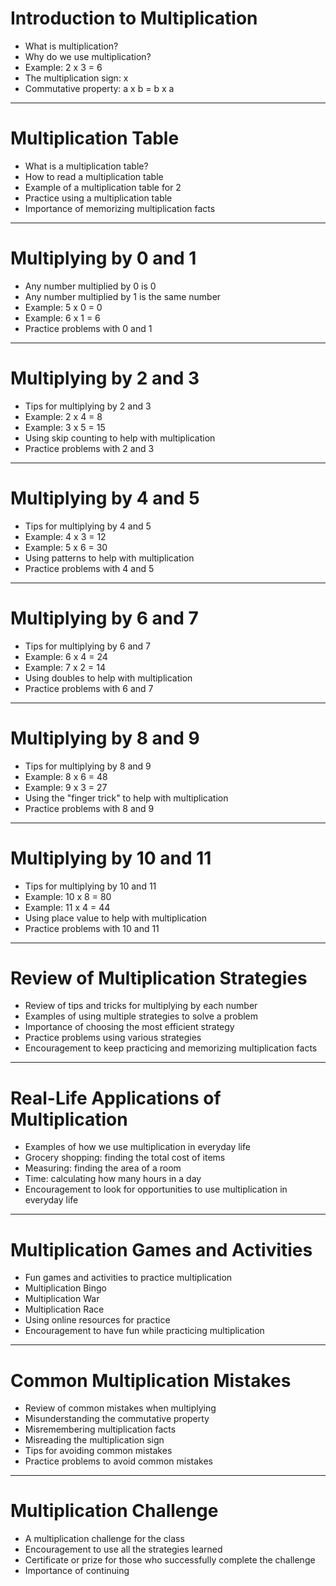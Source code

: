# Introduction to Multiplication

- What is multiplication?
- Why do we use multiplication?
- Example: 2 x 3 = 6
- The multiplication sign: x
- Commutative property: a x b = b x a

---

# Multiplication Table

- What is a multiplication table?
- How to read a multiplication table
- Example of a multiplication table for 2
- Practice using a multiplication table
- Importance of memorizing multiplication facts

---

# Multiplying by 0 and 1

- Any number multiplied by 0 is 0
- Any number multiplied by 1 is the same number
- Example: 5 x 0 = 0
- Example: 6 x 1 = 6
- Practice problems with 0 and 1

---

# Multiplying by 2 and 3

- Tips for multiplying by 2 and 3
- Example: 2 x 4 = 8
- Example: 3 x 5 = 15
- Using skip counting to help with multiplication
- Practice problems with 2 and 3

---

# Multiplying by 4 and 5

- Tips for multiplying by 4 and 5
- Example: 4 x 3 = 12
- Example: 5 x 6 = 30
- Using patterns to help with multiplication
- Practice problems with 4 and 5

---

# Multiplying by 6 and 7

- Tips for multiplying by 6 and 7
- Example: 6 x 4 = 24
- Example: 7 x 2 = 14
- Using doubles to help with multiplication
- Practice problems with 6 and 7

---

# Multiplying by 8 and 9

- Tips for multiplying by 8 and 9
- Example: 8 x 6 = 48
- Example: 9 x 3 = 27
- Using the "finger trick" to help with multiplication
- Practice problems with 8 and 9

---

# Multiplying by 10 and 11

- Tips for multiplying by 10 and 11
- Example: 10 x 8 = 80
- Example: 11 x 4 = 44
- Using place value to help with multiplication
- Practice problems with 10 and 11

---

# Review of Multiplication Strategies

- Review of tips and tricks for multiplying by each number
- Examples of using multiple strategies to solve a problem
- Importance of choosing the most efficient strategy
- Practice problems using various strategies
- Encouragement to keep practicing and memorizing multiplication facts

---

# Real-Life Applications of Multiplication

- Examples of how we use multiplication in everyday life
- Grocery shopping: finding the total cost of items
- Measuring: finding the area of a room
- Time: calculating how many hours in a day
- Encouragement to look for opportunities to use multiplication in everyday life

---

# Multiplication Games and Activities

- Fun games and activities to practice multiplication
- Multiplication Bingo
- Multiplication War
- Multiplication Race
- Using online resources for practice
- Encouragement to have fun while practicing multiplication

---

# Common Multiplication Mistakes

- Review of common mistakes when multiplying
- Misunderstanding the commutative property
- Misremembering multiplication facts
- Misreading the multiplication sign
- Tips for avoiding common mistakes
- Practice problems to avoid common mistakes

---

# Multiplication Challenge

- A multiplication challenge for the class
- Encouragement to use all the strategies learned
- Certificate or prize for those who successfully complete the challenge
- Importance of continuing


